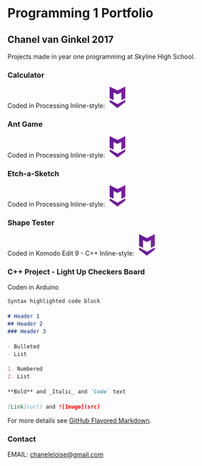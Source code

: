 # Programming 1 Portfolio
## Chanel van Ginkel 2017

Projects made in year one programming at Skyline High School. 

### Calculator
Coded in Processing
Inline-style: 
![alt text](https://github.com/adam-p/markdown-here/raw/master/src/common/images/icon48.png "Logo Title Text 1")

### Ant Game
Coded in Processing
Inline-style: 
![alt text](https://github.com/adam-p/markdown-here/raw/master/src/common/images/icon48.png "Logo Title Text 1")

### Etch-a-Sketch
Coded in Processing
Inline-style: 
![alt text](https://github.com/adam-p/markdown-here/raw/master/src/common/images/icon48.png "Logo Title Text 1")

### Shape Tester
Coded in Komodo Edit 9 - C++
Inline-style: 
![alt text](https://github.com/adam-p/markdown-here/raw/master/src/common/images/icon48.png "Logo Title Text 1")

### C++ Project - Light Up Checkers Board
Coden in Arduino

```markdown
Syntax highlighted code block

# Header 1
## Header 2
### Header 3

- Bulleted
- List

1. Numbered
2. List

**Bold** and _Italic_ and `Code` text

[Link](url) and ![Image](src)
```

For more details see [GitHub Flavored Markdown](https://guides.github.com/features/mastering-markdown/).

### Contact
EMAIL: chaneleloise@gmail.com
